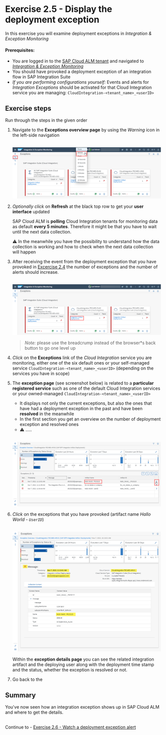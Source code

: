 # Exercise 2.5 - Display the deployment exception

In this exercise you will examine deployment exceptions in *Integration & Exception Monitoring*

#### Prerequisites:

- You are logged in to the [SAP Cloud ALM tenant](https://teched22-cloudalm-003.eu10.alm.cloud.sap/launchpad#Shell-home) and navigated to [*Integration & Exception Monitoring*](https://teched22-cloudalm-003.eu10.alm.cloud.sap/shell/run?sap-ui-app-id=com.sap.crun.imapp.ui#/Home)
- You should have provoked a deployment exception of an integration flow in SAP Integration Suite
- *If you are performing configurations yourself:* Events and alerts for *Integration Exceptions* should be activated for that Cloud Integration service you are managing: `CloudIntegration-<tenant_name>_<userID>`


## Exercise steps

Run through the steps in the given order

1. Navigate to the **Exceptions overview page** by using the *Warning* icon in the left-side navigation

	<br>![](/exercises/ex2/images/IMExceptRefresh.png)
	
2. *Optionally* *click* on **Refresh** at the black top row to get your **user interface** updated

	SAP Cloud ALM is **polling** Cloud Integration tenants for monitoring data as default **every 5 minutes**. Therefore it might be that you have to wait until the next data collection. 

	:warning: In the meanwhile you have the possibility to understand how the data collection is working and how to check when the next data collection will happen
	
3. After receiving the event from the deployment exception that you have provoked in [Excercise 2.4](./ex24/readme.md) the number of exceptions and the number of alerts should increase. 

	<br>![](/exercises/ex2/images/IMExceptionsLink.png)
    
    >
    > *Note:* please use the breadcrump instead of the browser*s back button to go one level up
    > 
	
4. *Click* on the **Exceptions** link of the *Cloud Integration* service you are monitoring, either one of the six default ones or your self-managed service  `CloudIntegration-<tenant_name>_<userID>` (depending on the services you have in scope)

4. The **exception page** (see screenshot below) is related to a **particular registered service** such as one of the default Cloud Integration services or your owned-managed `CloudIntegration-<tenant_name>_<userID>`
	
	- It displays not only the current exceptions, but also the ones that have had a deployment exception in the past and have been **resolved** in the meanwhile
	- In the first section you get an overview on the number of deployment exception and resolved ones
	- :warning: .....

    <br>![](/exercises/ex2/images/IMExceptPageNavigateToDetails.png)

6. *Click* on the exceptions that you have provoked (artifact name *Hallo World - `UserID`*)

    <br>![](/exercises/ex2/images/IMExceptDetailsHalloUser.png)
	
	Within the **exception details page** you can see the related integration artifact and the deploying user along with the deployment time stamp and the status, whether the exception is resolved or not.
	
7. Go back to the 

## Summary

You've now seen how an integration exception shows up in SAP Cloud ALM and where to get the details.

<br>Continue to - [Exercise 2.6 - Watch a deployment exception alert](/exercises/ex2/ex26/)




















